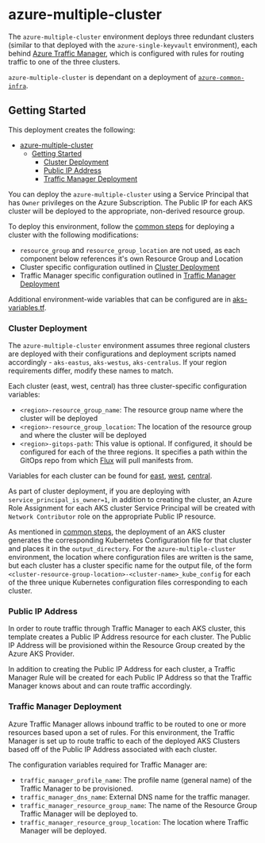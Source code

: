# azure-multiple-cluster

The `azure-multiple-cluster` environment deploys three redundant clusters (similar to that deployed with the `azure-single-keyvault` environment), each behind [Azure Traffic Manager](https://azure.microsoft.com/en-us/services/traffic-manager/), which is configured with rules for routing traffic to one of the three clusters.

`azure-multiple-cluster` is dependant on a deployment of [`azure-common-infra`](../azure-common-infra).

## Getting Started

This deployment creates the following:

- [azure-multiple-cluster](#azure-multiple-cluster)
  - [Getting Started](#getting-started)
    - [Cluster Deployment](#cluster-deployment)
    - [Public IP Address](#public-ip-address)
    - [Traffic Manager Deployment](#traffic-manager-deployment)

You can deploy the `azure-multiple-cluster` using a Service Principal that has `Owner` privileges on the Azure Subscription. The Public IP for each AKS cluster will be deployed to the appropriate, non-derived resource group. 

To deploy this environment, follow the [common steps](../../azure/) for deploying a cluster with the following modifications:

- `resource_group` and `resource_group_location` are not used, as each component below references it's own Resource Group and Location
- Cluster specific configuration outlined in [Cluster Deployment](#cluster-deployment)
- Traffic Manager specific configuration outlined in [Traffic Manager Deployment](#traffic-manager-deployment)

Additional environment-wide variables that can be configured are in [aks-variables.tf](./aks-variables.tf).

### Cluster Deployment

The `azure-multiple-cluster` environment assumes three regional clusters are deployed with their configurations and deployment scripts named accordingly - `aks-eastus`, `aks-westus`, `aks-centralus`.  If your region requirements differ, modify these names to match.

Each cluster (east, west, central) has three cluster-specific configuration variables:

- `<region>-resource_group_name`: The resource group name where the cluster will be deployed
- `<region>-resource_group_location`: The location of the resource group and where the cluster will be deployed
- `<region>-gitops-path`: This value is optional.  If configured, it should be configured for each of the three regions.  It specifies a path within the GitOps repo from which [Flux](../../common/flux) will pull manifests from.

Variables for each cluster can be found for [east](./aks-eastus-variables.tf), [west](./aks-westus-variables.tf), [central](./aks-centralus-variables.tf).

As part of cluster deployment, if you are deploying with `service_principal_is_owner=1`, in addition to creating the cluster, an Azure Role Assignment for each AKS cluster Service Principal will be created with `Network Contributor` role on the appropriate Public IP resource. 

As mentioned in [common steps](../../azure/), the deployment of an AKS cluster generates the corresponding Kubernetes Configuration file for that cluster and places it in the `output_directory`.  For the `azure-multiple-cluster` environment, the location where configuration files are written is the same, but each cluster has a cluster specific name for the output file, of the form `<cluster-resource-group-location>-<cluster-name>_kube_config` for each of the three unique Kubernetes configuration files corresponding to each cluster.

### Public IP Address

In order to route traffic through Traffic Manager to each AKS cluster, this template creates a Public IP Address resource for each cluster. The Public IP Address will be provisioned within the Resource Group created by the Azure AKS Provider.

In addition to creating the Public IP Address for each cluster, a Traffic Manager Rule will be created for each Public IP Address so that the Traffic Manager knows about and can route traffic accordingly.

### Traffic Manager Deployment

Azure Traffic Manager allows inbound traffic to be routed to one or more resources based upon a set of rules.  For this environment, the Traffic Manager is set up to route traffic to each of the deployed AKS Clusters based off of the Public IP Address associated with each cluster.

The configuration variables required for Traffic Manager are:

- `traffic_manager_profile_name`: The profile name (general name) of the Traffic Manager to be provisioned.
- `traffic_manager_dns_name`: External DNS name for the traffic manager.
- `traffic_manager_resource_group_name`: The name of the Resource Group Traffic Manager will be deployed to.
- `traffic_manager_resource_group_location`: The location where Traffic Manager will be deployed.
